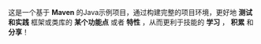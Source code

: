这是一个基于 **Maven** 的Java示例项目，通过构建完整的项目环境，更好地 **测试和实践** 框架或类库的 **某个功能点** 或者 **特性** ，从而更利于技能的 **学习** ， **积累** 和 **分享**！
